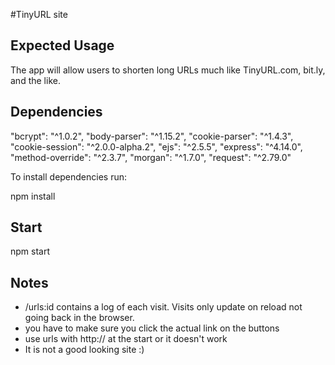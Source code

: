#TinyURL site

## Expected Usage

 The app will allow users to shorten long URLs much like TinyURL.com, bit.ly, and the like.

## Dependencies

"bcrypt": "^1.0.2",
    "body-parser": "^1.15.2",
    "cookie-parser": "^1.4.3",
    "cookie-session": "^2.0.0-alpha.2",
    "ejs": "^2.5.5",
    "express": "^4.14.0",
    "method-override": "^2.3.7",
    "morgan": "^1.7.0",
    "request": "^2.79.0"


To install dependencies run:

 npm install

## Start

  npm start

## Notes

  * /urls:id contains a log of each visit. Visits only update on reload not going back in the browser.
  * you have to make sure you click the actual link on the buttons
  * use urls with http:// at the start or it doesn't work
  * It is not a good looking site :)

